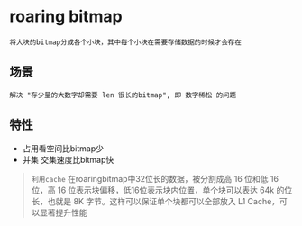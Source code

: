 # roaring bitmap

    将大块的bitmap分成各个小块，其中每个小块在需要存储数据的时候才会存在

## 场景

    解决 "存少量的大数字却需要 len 很长的bitmap", 即 数字稀松 的问题

## 特性

- 占用看空间比bitmap少
- 并集 交集速度比bitmap快

> `利用cache` 在roaringbitmap中32位长的数据，被分割成高 16 位和低 16 位，高 16 位表示块偏移，低16位表示块内位置，单个块可以表达 64k 的位长，也就是 8K 字节。这样可以保证单个块都可以全部放入 L1 Cache，可以显著提升性能